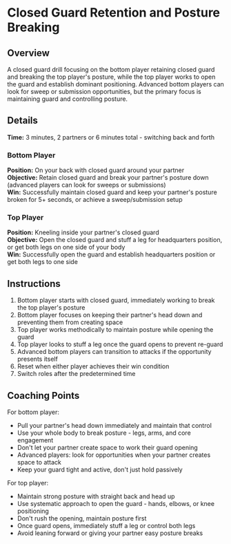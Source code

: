 # Closed Guard Retention and Posture Breaking

## Overview
A closed guard drill focusing on the bottom player retaining closed guard and breaking the top player's posture, while the top player works to open the guard and establish dominant positioning. Advanced bottom players can look for sweep or submission opportunities, but the primary focus is maintaining guard and controlling posture.

## Details
**Time:** 3 minutes, 2 partners or 6 minutes total - switching back and forth

### Bottom Player
**Position:** On your back with closed guard around your partner  
**Objective:** Retain closed guard and break your partner's posture down (advanced players can look for sweeps or submissions)  
**Win:** Successfully maintain closed guard and keep your partner's posture broken for 5+ seconds, or achieve a sweep/submission setup

### Top Player
**Position:** Kneeling inside your partner's closed guard  
**Objective:** Open the closed guard and stuff a leg for headquarters position, or get both legs on one side of your body  
**Win:** Successfully open the guard and establish headquarters position or get both legs to one side

## Instructions
1. Bottom player starts with closed guard, immediately working to break the top player's posture
2. Bottom player focuses on keeping their partner's head down and preventing them from creating space
3. Top player works methodically to maintain posture while opening the guard
4. Top player looks to stuff a leg once the guard opens to prevent re-guard
5. Advanced bottom players can transition to attacks if the opportunity presents itself
6. Reset when either player achieves their win condition
7. Switch roles after the predetermined time

## Coaching Points
For bottom player:
- Pull your partner's head down immediately and maintain that control
- Use your whole body to break posture - legs, arms, and core engagement
- Don't let your partner create space to work their guard opening
- Advanced players: look for opportunities when your partner creates space to attack
- Keep your guard tight and active, don't just hold passively

For top player:
- Maintain strong posture with straight back and head up
- Use systematic approach to open the guard - hands, elbows, or knee positioning
- Don't rush the opening, maintain posture first
- Once guard opens, immediately stuff a leg or control both legs
- Avoid leaning forward or giving your partner easy posture breaks